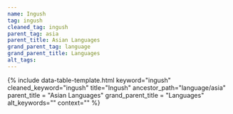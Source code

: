 ```yaml
---
name: Ingush
tag: ingush
cleaned_tag: ingush
parent_tag: asia
parent_title: Asian Languages
grand_parent_tag: language
grand_parent_title: Languages
alt_tags: 
---
```


{% include data-table-template.html 
  keyword="ingush" 
  cleaned_keyword="ingush" 
  title="Ingush"
  ancestor_path="language/asia" 
  parent_title = "Asian Languages"
  grand_parent_title = "Languages"
  alt_keywords=""
  context=""
%}

